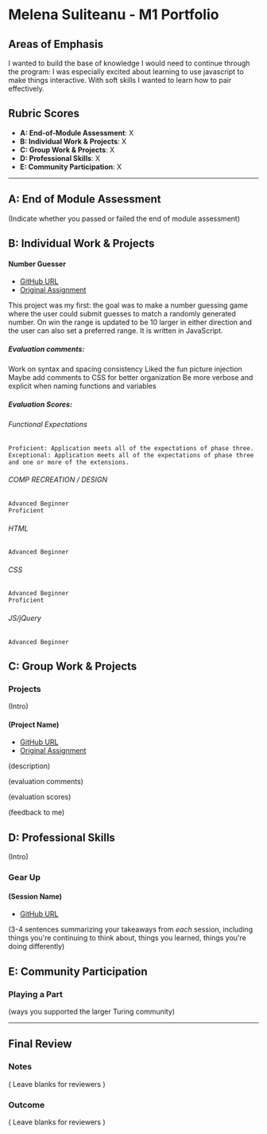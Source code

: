 # Melena Suliteanu - M1 Portfolio

## Areas of Emphasis

I wanted to build the base of knowledge I would need to continue through the program: I was especially excited about learning to use javascript to make things interactive. With soft skills I wanted to learn how to pair effectively.

## Rubric Scores

* **A: End-of-Module Assessment**: X
* **B: Individual Work & Projects**: X
* **C: Group Work & Projects**: X
* **D: Professional Skills**: X
* **E: Community Participation**: X

-----------------------

## A: End of Module Assessment

(Indicate whether you passed or failed the end of module assessment)


## B: Individual Work & Projects


#### Number Guesser

* [GitHub URL](https://github.com/farmermel/number-guesser)
* [Original Assignment](http://frontend.turing.io/projects/number-guesser.html)

This project was my first: the goal was to make a number guessing game where the user could submit guesses to match a randomly generated number. On win the range is updated to be 10 larger in either direction and the user can also set a preferred range. It is written in JavaScript.

##### Evaluation comments:
  Work on syntax and spacing consistency
  Liked the fun picture injection
  Maybe add comments to CSS for better organization
  Be more verbose and explicit when naming functions and variables

##### Evaluation Scores: 
  ###### Functional Expectations

    Proficient: Application meets all of the expectations of phase three.
    Exceptional: Application meets all of the expectations of phase three and one or more of the extensions.
    
  ###### COMP RECREATION / DESIGN

    Advanced Beginner
    Proficient
    
  ###### HTML

    Advanced Beginner
    
  ###### CSS

    Advanced Beginner
    Proficient
    
   ###### JS/jQuery

    Advanced Beginner

## C: Group Work & Projects

### Projects

(Intro)

#### (Project Name)

* [GitHub URL]()
* [Original Assignment]()

(description)

(evaluation comments)

(evaluation scores)

(feedback to me)

## D: Professional Skills
(Intro)

### Gear Up
#### (Session Name)

* [GitHub URL]()

(3-4 sentences summarizing your takeaways from _each_ session, including things you're continuing to think about, things you learned, things you're doing differently)

## E: Community Participation

### Playing a Part

(ways you supported the larger Turing community)

------------------

## Final Review

### Notes

( Leave blanks for reviewers )

### Outcome

( Leave blanks for reviewers )
